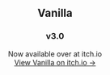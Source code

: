 <h2 align="center">
	Vanilla
</h2>
<h3 align="center">
	v3.0
</h3>
<p align="center">
	Now available over at itch.io
	<br>
	<a href="https://elttob.itch.io/vanilla-3-for-roblox-studio">View Vanilla on itch.io →</a>
</p>
